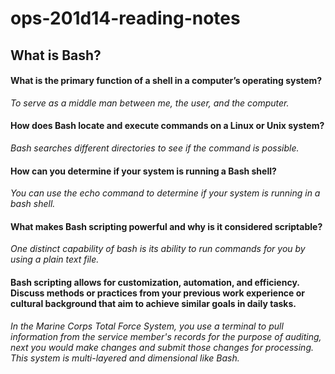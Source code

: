 # ops-201d14-reading-notes
## **What is Bash?**

#### **What is the primary function of a shell in a computer’s operating system?**
_To serve as a middle man between me, the user, and the computer._



#### **How does Bash locate and execute commands on a Linux or Unix system?**
_Bash searches different directories to see if the command is possible._



#### **How can you determine if your system is running a Bash shell?**
_You can use the echo command to determine if your system is running in a bash shell._



#### **What makes Bash scripting powerful and why is it considered scriptable?**
_One distinct capability of bash is its ability to run commands for you by using a plain text file._



#### **Bash scripting allows for customization, automation, and efficiency. Discuss methods or practices from your previous work experience or cultural background that aim to achieve similar goals in daily tasks.**
_In the Marine Corps Total Force System, you use a terminal to pull information from the service member's records for the purpose of auditing, next you would make changes and submit those changes for processing. This system is multi-layered and dimensional like Bash._
